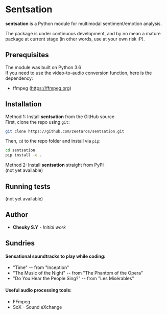 # Sentsation
__sentsation__ is a Python module for multimodal sentiment/emotion analysis.

The package is under continuous development, and by no mean a mature package at current stage (in other words, use at your own risk :P).  

## Prerequisites  
The module was built on Python 3.6  
If you need to use the video-to-audio conversion function, here is the dependency:
* ffmpeg (https://ffmpeg.org) 

## Installation
Method 1: Install __sentsation__ from the GitHub source  
 First, clone the repo using `git`:

```sh
git clone https://github.com/zeetaros/sentsation.git
```

 Then, `cd` to the repo folder and install via `pip`:
```sh
cd sentsation
pip install -e .
```

Method 2: Install __sentsation__ straight from PyPI  
 (not yet available)

## Running tests  
 (not yet available)

## Author  
* **Cheuky S.Y** - *Initial work*

## Sundries
#### Sensational soundtracks to play while coding:
* "Time" -- from "Inception"
* "The Music of the Night" -- from "The Phantom of the Opera"
* "Do You Hear the People Sing?" -- from "Les Misérables"

#### Useful audio processing tools:
* FFmpeg
* SoX - Sound eXchange
